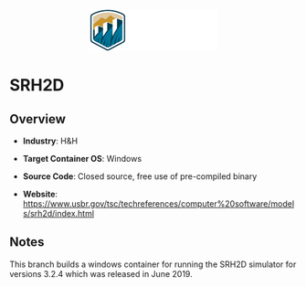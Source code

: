 <p align="center">
  <img src="https://github.com/GoHypernet/Galileo-Mission-Frameworks/blob/srh2d/srh2d_logo.png" width="225">
</p>

# SRH2D

## Overview

- **Industry**: H&H

- **Target Container OS**: Windows

- **Source Code**: Closed source, free use of pre-compiled binary

- **Website**: https://www.usbr.gov/tsc/techreferences/computer%20software/models/srh2d/index.html

## Notes
This branch builds a windows container for running the SRH2D simulator for versions  3.2.4 which was released in June 2019.
